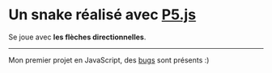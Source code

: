 # Un snake réalisé avec [P5.js](https://p5js.org/)

Se joue avec **les flèches directionnelles**.

-------

Mon premier projet en JavaScript, des [bugs](https://github.com/Balthazar-Delvaux/Snake/issues) sont présents :)